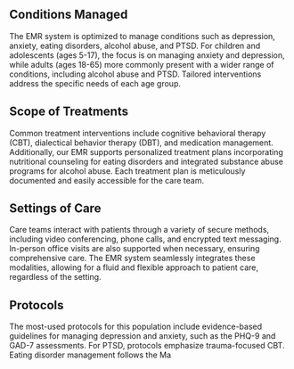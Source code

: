 ## Conditions Managed
The EMR system is optimized to manage conditions such as depression, anxiety, eating disorders, alcohol abuse, and PTSD. For children and adolescents (ages 5-17), the focus is on managing anxiety and depression, while adults (ages 18-65) more commonly present with a wider range of conditions, including alcohol abuse and PTSD. Tailored interventions address the specific needs of each age group.

## Scope of Treatments
Common treatment interventions include cognitive behavioral therapy (CBT), dialectical behavior therapy (DBT), and medication management. Additionally, our EMR supports personalized treatment plans incorporating nutritional counseling for eating disorders and integrated substance abuse programs for alcohol abuse. Each treatment plan is meticulously documented and easily accessible for the care team.

## Settings of Care
Care teams interact with patients through a variety of secure methods, including video conferencing, phone calls, and encrypted text messaging. In-person office visits are also supported when necessary, ensuring comprehensive care. The EMR system seamlessly integrates these modalities, allowing for a fluid and flexible approach to patient care, regardless of the setting.

## Protocols
The most-used protocols for this population include evidence-based guidelines for managing depression and anxiety, such as the PHQ-9 and GAD-7 assessments. For PTSD, protocols emphasize trauma-focused CBT. Eating disorder management follows the Ma

